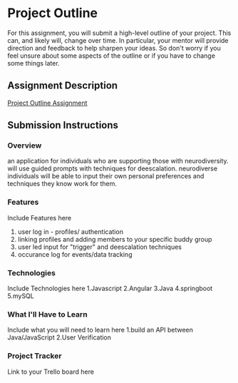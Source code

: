 # Project Outline
For this assignment, you will submit a high-level outline of your project. This can, and likely will, change over time. In particular, your mentor will provide direction and feedback to help sharpen your ideas. So don't worry if you feel unsure about some aspects of the outline or if you have to change some things later.

## Assignment Description
[Project Outline Assignment](https://education.launchcode.org/liftoff/modules/assignments/project-outline)

## Submission Instructions

### Overview
an application for individuals who are supporting those with neurodiversity. will use guided prompts with techniques for deescalation.
neurodiverse individuals will be able to input their own personal preferences and techniques they know work for them. 

### Features
Include Features here
1. user log in - profiles/ authentication 
2. linking profiles and adding members to your specific buddy group 
3. user led input for "trigger" and deescalation techniques
4. occurance log for events/data tracking 


### Technologies
Include Technologies here
1.Javascript
2.Angular 
3.Java
4.springboot
5.mySQL
### What I'll Have to Learn
Include what you will need to learn here
1.build an API between Java/JavaScript
2.User Verification
### Project Tracker
Link to your Trello board here
